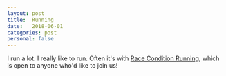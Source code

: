 ```yaml
---
layout: post
title:  Running
date:   2018-06-01
categories: post
personal: false
---
```


I run a lot. I really like to run. Often it's with [Race Condition Running](http://raceconditionrunning.com), which is open to anyone who'd like to join us!